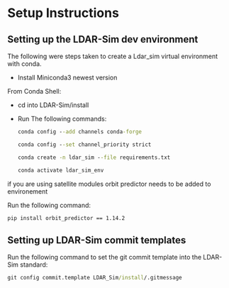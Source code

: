 # Setup Instructions

## Setting up the LDAR-Sim dev environment

The following were steps taken to create a Ldar_sim virtual environment with conda.

- Install Miniconda3 newest version

From Conda Shell:

- cd into LDAR-Sim/install
- Run The following commands:

    ```cmd
    conda config --add channels conda-forge
    ```

    ```cmd
    conda config --set channel_priority strict
    ```

    ```cmd
    conda create -n ldar_sim --file requirements.txt
    ```

    ```cmd
    conda activate ldar_sim_env
    ```

if you are using satellite modules orbit predictor needs to be added to environement

Run the following command:

```cmd
pip install orbit_predictor == 1.14.2
```

## Setting up LDAR-Sim commit templates

Run the following command to set the git commit template into the LDAR-Sim standard:

```cmd
git config commit.template LDAR_Sim/install/.gitmessage
```
